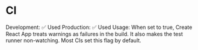# CI

Development: ✅ Used Production: ✅ Used Usage: When set to true, Create React App treats warnings as failures in the build. It also makes the test runner non-watching. Most CIs set this flag by default.
